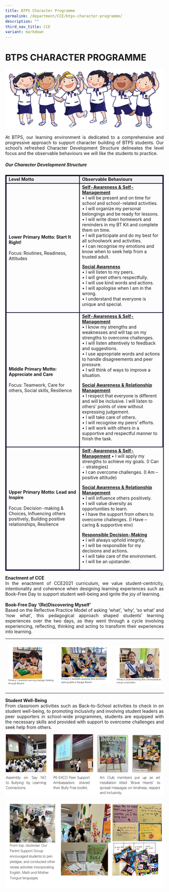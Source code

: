 ```yaml
---
title: BTPS Character Programme
permalink: /department/CCE/btps-character-programme/
description: ""
third_nav_title: CCE
variant: markdown
---
```

# BTPS CHARACTER PROGRAMME



![](/images/Students%20Activities%20Photos/btpsc1.png)

<p align="justify">
At BTPS, our learning environment is dedicated to a comprehensive and progressive approach to support character building of BTPS students. Our school’s refreshed Character Development Structure delineates the level focus and the observable behaviours we will like the students to practice. 
</p>

<h5><strong>Our Character Development Structure</strong></h5> 
<table style="border:2px solid #0A0B30">
<tbody><tr><td style="border:2px solid #0A0B30; background-color:#f3f3f3;"> 
<strong>Level Motto</strong> </td><td style="border:2px solid #0A0B30; background-color:#f3f3f3;"> <strong>Observable Behaviours</strong></td></tr>
<tr><td style="border:2px solid #0A0B30;"><strong>Lower Primary Motto: Start It Right!</strong> <br><br>
Focus: Routines, Readiness, Attitudes
</td><td style="border:2px solid #0A0B30;"><strong><u>Self-Awareness &amp; Self-Management</u></strong> <br>
• I will be present and on time for school and school-related activities. <br>
• I will organize my personal belongings and be ready for lessons. <br>
• I will write down homework and reminders in my BT Kit and complete them on time. <br>
• I will participate and do my best for all schoolwork and activities. <br>
• I can recognise my emotions and know when to seek help from a trusted adult. <br>

<strong><u>Social Awareness</u></strong> <br>
• I will listen to my peers. <br>
• I will greet others respectfully. <br> 
• I will use kind words and actions. <br>
• I will apologise when I am in the wrong. <br> 
• I understand that everyone is unique and special. <br>
</td></tr>
<tr><td style="border:2px solid #0A0B30;"><strong>Middle Primary Motto: Appreciate and Care</strong><br><br>
Focus: Teamwork, Care for others, Social skills, Resilience<br>
</td><td style="border:2px solid #0A0B30;"><strong><u>Self-Awareness &amp; Self-Management</u></strong><br>
• I know my strengths and weaknesses and will tap on my strengths to overcome challenges. <br>
• I will listen attentively to feedback and suggestions. <br>
• I use appropriate words and actions to handle disagreements and peer pressure. <br>
• I will think of ways to improve a situation. <br>

<strong><u>Social Awareness &amp; Relationship Management</u></strong><br>• I respect that everyone is different and will be inclusive. I will listen to others’ points of view without expressing judgement. <br>
• I will take care of others. <br>
• I will recognise my peers’ efforts. <br> 
• I will work with others in a supportive and respectful manner to finish the task. <br>
</td></tr>
<tr><td style="border:2px solid #0A0B30;"><strong>Upper Primary Motto: Lead and Inspire</strong> <br><br>
Focus: Decision-making &amp; Choices, Influencing others positively, Building positive relationships,  Resilience
</td><td><strong><u>Self-Awareness &amp; Self-Management</u></strong>
• I will apply my strengths to achieve my goals. (I Can - strategies)<br>
• I can overcome challenges. (I Am – positive attitude)<br>

<strong><u>Social Awareness &amp; Relationship Management</u></strong><br>
• I will influence others positively.<br>
• I will value diversity as opportunities to learn. <br>
• I have the support from others to overcome challenges. (I Have – caring &amp; 
supportive env)<br>

<strong><u>Responsible Decision-Making</u></strong><br>
• I will always uphold integrity.<br>
• I will be responsible for my decisions and actions.<br>
• I will take care of the environment. <br>
• I will be an upstander.
</td></tr>
</tbody></table>
<p align="justify">
<strong>Enactment of CCE</strong> <br>
In the enactment of CCE2021 curriculum, we value student-centricity, intentionality and coherence when designing learning experiences such as Book-Free Day to support student well-being and ignite the joy of learning.  <br><br>
<strong>Book-Free Day ‘(Re)Discovering Myself’ </strong><br>
Based on the Reflective Practice Model of asking ‘what’, ‘why’, ‘so what’ and ‘now what’, this pedagogical approach shaped students’ learning experiences over the two days, as they went through a cycle involving experiencing, reflecting, thinking and acting to transform their experiences into learning.
</p>

<table><tbody><tr><td>

![](/images/Students%20Activities%20Photos/btpsc2.png)

</td>

<td>

![](/images/Students%20Activities%20Photos/btpsc3.png)

</td>
<td>

![](/images/Students%20Activities%20Photos/btpsc4.png)

</td></tr></tbody></table>

<p align="justify">
<strong>Student Well-Being </strong><br>
From classroom activities such as Back-to-School activities to check in on student well-being, to promoting inclusivity and involving student leaders as peer supporters in school-wide programmes, students are equipped with the necessary skills and provided with support to overcome challenges and seek help from others. <br>

![](/images/Students%20Activities%20Photos/btpsc5.png)

![](/images/Students%20Activities%20Photos/btpsc6.png)
</p>
